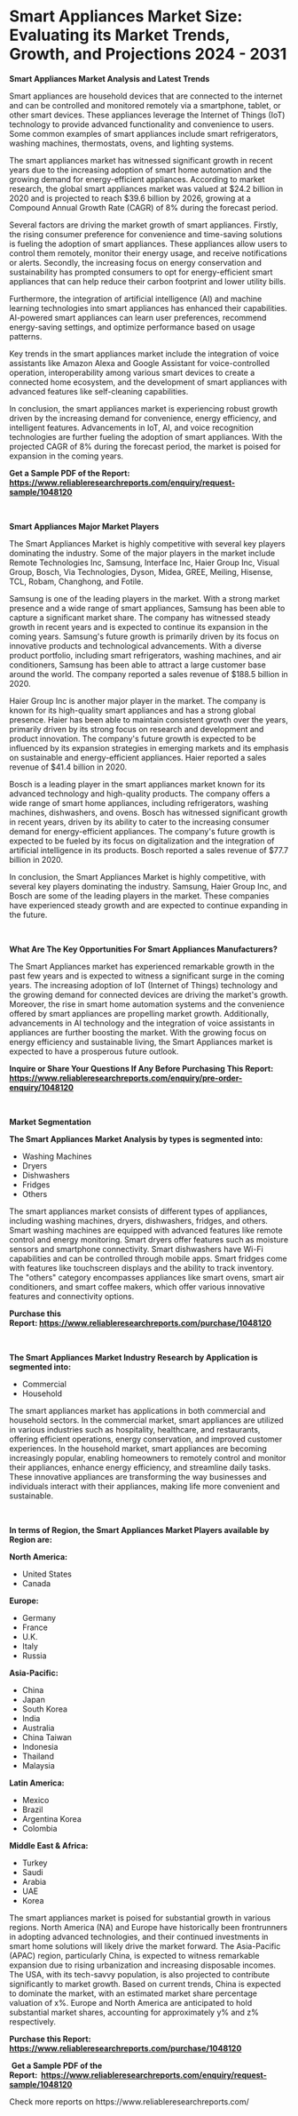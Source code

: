 <p><h1>Smart Appliances Market Size: Evaluating its Market Trends, Growth, and Projections 2024 - 2031</h1></p><p><strong>Smart Appliances Market Analysis and Latest Trends</strong></p>
<p><p>Smart appliances are household devices that are connected to the internet and can be controlled and monitored remotely via a smartphone, tablet, or other smart devices. These appliances leverage the Internet of Things (IoT) technology to provide advanced functionality and convenience to users. Some common examples of smart appliances include smart refrigerators, washing machines, thermostats, ovens, and lighting systems.</p><p>The smart appliances market has witnessed significant growth in recent years due to the increasing adoption of smart home automation and the growing demand for energy-efficient appliances. According to market research, the global smart appliances market was valued at $24.2 billion in 2020 and is projected to reach $39.6 billion by 2026, growing at a Compound Annual Growth Rate (CAGR) of 8% during the forecast period.</p><p>Several factors are driving the market growth of smart appliances. Firstly, the rising consumer preference for convenience and time-saving solutions is fueling the adoption of smart appliances. These appliances allow users to control them remotely, monitor their energy usage, and receive notifications or alerts. Secondly, the increasing focus on energy conservation and sustainability has prompted consumers to opt for energy-efficient smart appliances that can help reduce their carbon footprint and lower utility bills.</p><p>Furthermore, the integration of artificial intelligence (AI) and machine learning technologies into smart appliances has enhanced their capabilities. AI-powered smart appliances can learn user preferences, recommend energy-saving settings, and optimize performance based on usage patterns.</p><p>Key trends in the smart appliances market include the integration of voice assistants like Amazon Alexa and Google Assistant for voice-controlled operation, interoperability among various smart devices to create a connected home ecosystem, and the development of smart appliances with advanced features like self-cleaning capabilities.</p><p>In conclusion, the smart appliances market is experiencing robust growth driven by the increasing demand for convenience, energy efficiency, and intelligent features. Advancements in IoT, AI, and voice recognition technologies are further fueling the adoption of smart appliances. With the projected CAGR of 8% during the forecast period, the market is poised for expansion in the coming years.</p></p>
<p><strong>Get a Sample PDF of the Report:&nbsp; <a href="https://www.reliableresearchreports.com/enquiry/request-sample/1048120">https://www.reliableresearchreports.com/enquiry/request-sample/1048120</a></strong></p>
<p>&nbsp;</p>
<p><strong>Smart Appliances Major Market Players</strong></p>
<p><p>The Smart Appliances Market is highly competitive with several key players dominating the industry. Some of the major players in the market include Remote Technologies Inc, Samsung, Interface Inc, Haier Group Inc, Visual Group, Bosch, Via Technologies, Dyson, Midea, GREE, Meiling, Hisense, TCL, Robam, Changhong, and Fotile.</p><p>Samsung is one of the leading players in the market. With a strong market presence and a wide range of smart appliances, Samsung has been able to capture a significant market share. The company has witnessed steady growth in recent years and is expected to continue its expansion in the coming years. Samsung's future growth is primarily driven by its focus on innovative products and technological advancements. With a diverse product portfolio, including smart refrigerators, washing machines, and air conditioners, Samsung has been able to attract a large customer base around the world. The company reported a sales revenue of $188.5 billion in 2020.</p><p>Haier Group Inc is another major player in the market. The company is known for its high-quality smart appliances and has a strong global presence. Haier has been able to maintain consistent growth over the years, primarily driven by its strong focus on research and development and product innovation. The company's future growth is expected to be influenced by its expansion strategies in emerging markets and its emphasis on sustainable and energy-efficient appliances. Haier reported a sales revenue of $41.4 billion in 2020.</p><p>Bosch is a leading player in the smart appliances market known for its advanced technology and high-quality products. The company offers a wide range of smart home appliances, including refrigerators, washing machines, dishwashers, and ovens. Bosch has witnessed significant growth in recent years, driven by its ability to cater to the increasing consumer demand for energy-efficient appliances. The company's future growth is expected to be fueled by its focus on digitalization and the integration of artificial intelligence in its products. Bosch reported a sales revenue of $77.7 billion in 2020.</p><p>In conclusion, the Smart Appliances Market is highly competitive, with several key players dominating the industry. Samsung, Haier Group Inc, and Bosch are some of the leading players in the market. These companies have experienced steady growth and are expected to continue expanding in the future.</p></p>
<p>&nbsp;</p>
<p><strong>What Are The Key Opportunities For Smart Appliances Manufacturers?</strong></p>
<p><p>The Smart Appliances market has experienced remarkable growth in the past few years and is expected to witness a significant surge in the coming years. The increasing adoption of IoT (Internet of Things) technology and the growing demand for connected devices are driving the market's growth. Moreover, the rise in smart home automation systems and the convenience offered by smart appliances are propelling market growth. Additionally, advancements in AI technology and the integration of voice assistants in appliances are further boosting the market. With the growing focus on energy efficiency and sustainable living, the Smart Appliances market is expected to have a prosperous future outlook.</p></p>
<p><strong>Inquire or Share Your Questions If Any Before Purchasing This Report: <a href="https://www.reliableresearchreports.com/enquiry/pre-order-enquiry/1048120">https://www.reliableresearchreports.com/enquiry/pre-order-enquiry/1048120</a></strong></p>
<p>&nbsp;</p>
<p><strong>Market Segmentation</strong></p>
<p><strong>The Smart Appliances Market Analysis by types is segmented into:</strong></p>
<p><ul><li>Washing Machines</li><li>Dryers</li><li>Dishwashers</li><li>Fridges</li><li>Others</li></ul></p>
<p><p>The smart appliances market consists of different types of appliances, including washing machines, dryers, dishwashers, fridges, and others. Smart washing machines are equipped with advanced features like remote control and energy monitoring. Smart dryers offer features such as moisture sensors and smartphone connectivity. Smart dishwashers have Wi-Fi capabilities and can be controlled through mobile apps. Smart fridges come with features like touchscreen displays and the ability to track inventory. The "others" category encompasses appliances like smart ovens, smart air conditioners, and smart coffee makers, which offer various innovative features and connectivity options.</p></p>
<p><strong>Purchase this Report:&nbsp;<a href="https://www.reliableresearchreports.com/purchase/1048120">https://www.reliableresearchreports.com/purchase/1048120</a></strong></p>
<p>&nbsp;</p>
<p><strong>The Smart Appliances Market Industry Research by Application is segmented into:</strong></p>
<p><ul><li>Commercial</li><li>Household</li></ul></p>
<p><p>The smart appliances market has applications in both commercial and household sectors. In the commercial market, smart appliances are utilized in various industries such as hospitality, healthcare, and restaurants, offering efficient operations, energy conservation, and improved customer experiences. In the household market, smart appliances are becoming increasingly popular, enabling homeowners to remotely control and monitor their appliances, enhance energy efficiency, and streamline daily tasks. These innovative appliances are transforming the way businesses and individuals interact with their appliances, making life more convenient and sustainable.</p></p>
<p>&nbsp;</p>
<p><strong>In terms of Region, the Smart Appliances Market Players available by Region are:</strong></p>
<p>
    <p> <strong> North America: </strong>
        <ul>
            <li>United States</li>
            <li>Canada</li>
        </ul>
        </p> 
    <p> <strong> Europe: </strong>
        <ul>
            <li>Germany</li>
            <li>France</li>
            <li>U.K.</li>
            <li>Italy</li>
            <li>Russia</li>
        </ul>
        </p> 
    <p> <strong> Asia-Pacific: </strong>
        <ul>
            <li>China</li>
            <li>Japan</li>
            <li>South Korea</li>
            <li>India</li>
            <li>Australia</li>
            <li>China Taiwan</li>
            <li>Indonesia</li>
            <li>Thailand</li>
            <li>Malaysia</li>
        </ul>
        </p> 
    <p> <strong> Latin America: </strong>
        <ul>
            <li>Mexico</li>
            <li>Brazil</li>
            <li>Argentina Korea</li>
            <li>Colombia</li>
        </ul>
        </p> 
    <p> <strong> Middle East & Africa: </strong>
        <ul>
            <li>Turkey</li>
            <li>Saudi</li>
            <li>Arabia</li>
            <li>UAE</li>
            <li>Korea</li>
        </ul>
    </p>
    </p>
<p><p>The smart appliances market is poised for substantial growth in various regions. North America (NA) and Europe have historically been frontrunners in adopting advanced technologies, and their continued investments in smart home solutions will likely drive the market forward. The Asia-Pacific (APAC) region, particularly China, is expected to witness remarkable expansion due to rising urbanization and increasing disposable incomes. The USA, with its tech-savvy population, is also projected to contribute significantly to market growth. Based on current trends, China is expected to dominate the market, with an estimated market share percentage valuation of x%. Europe and North America are anticipated to hold substantial market shares, accounting for approximately y% and z% respectively.</p></p>
<p><strong>Purchase this Report: <a href="https://www.reliableresearchreports.com/purchase/1048120">https://www.reliableresearchreports.com/purchase/1048120</a></strong></p>
<p>&nbsp;<strong>Get a Sample PDF of the Report:&nbsp;&nbsp;<a href="https://www.reliableresearchreports.com/enquiry/request-sample/1048120">https://www.reliableresearchreports.com/enquiry/request-sample/1048120</a></strong></p>
<p><strong></strong></p>
<p>Check more reports on https://www.reliableresearchreports.com/</p>